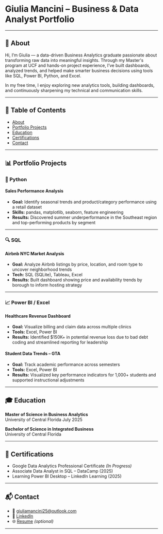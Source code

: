 # Giulia Mancini – Business & Data Analyst Portfolio

---

## 📄 About

Hi, I’m Giulia — a data-driven Business Analytics graduate passionate about transforming raw data into meaningful insights. Through my Master's program at UCF and hands-on project experience, I’ve built dashboards, analyzed trends, and helped make smarter business decisions using tools like SQL, Power BI, Python, and Excel.

In my free time, I enjoy exploring new analytics tools, building dashboards, and continuously sharpening my technical and communication skills.

---

## 📁 Table of Contents

- [About](#about)
- [Portfolio Projects](#portfolio-projects)
- [Education](#education)
- [Certifications](#certifications)
- [Contact](#contact)

---

## 📊 Portfolio Projects

### 🐍 Python

#### **Sales Performance Analysis**
- **Goal:** Identify seasonal trends and product/category performance using a retail dataset  
- **Skills:** pandas, matplotlib, seaborn, feature engineering  
- **Results:** Discovered summer underperformance in the Southeast region and top-performing products by segment

---

### 🔍 SQL

#### **Airbnb NYC Market Analysis**
- **Goal:** Analyze Airbnb listings by price, location, and room type to uncover neighborhood trends  
- **Tech:** SQL (SQLite), Tableau, Excel  
- **Results:** Built dashboard showing price and availability trends by borough to inform hosting strategy

---

### 📈 Power BI / Excel

#### **Healthcare Revenue Dashboard**
- **Goal:** Visualize billing and claim data across multiple clinics  
- **Tools:** Excel, Power BI  
- **Results:** Identified $150K+ in potential revenue loss due to bad debt coding and streamlined reporting for leadership

#### **Student Data Trends – GTA**
- **Goal:** Track academic performance across semesters  
- **Tools:** Excel, Power BI  
- **Results:** Visualized key performance indicators for 1,000+ students and supported instructional adjustments

---

## 🎓 Education

**Master of Science in Business Analytics**  
University of Central Florida July 2025

**Bachelor of Science in Integrated Business**  
University of Central Florida

---

## 📜 Certifications

- Google Data Analytics Professional Certificate *(In Progress)*  
- Associate Data Analyst in SQL – DataCamp (2025)  
- Learning Power BI Desktop – LinkedIn Learning (2025)

---

## 📬 Contact

- 📧 [giuliamancini25@outlook.com](mailto:giuliamancini25@outlook.com)  
- 💼 [LinkedIn](https://www.linkedin.com/in/giuliamancini25)  
- 🌐 [Resume](#) *(optional)*

---

